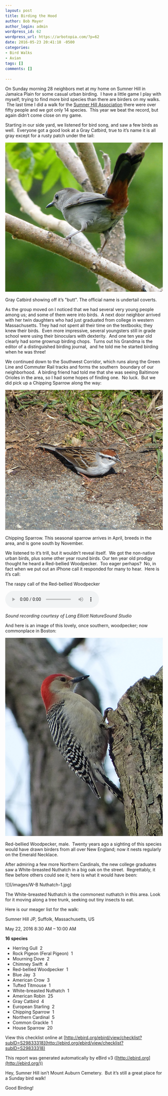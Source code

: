 ```yaml
---
layout: post
title: Birding the Hood
author: Bob Mayer
author_login: admin
wordpress_id: 62
wordpress_url: https://arbotopia.com/?p=62
date: 2016-05-23 20:41:18 -0500
categories:
- Bird Walks
- Avian
tags: []
comments: []

---
```


On Sunday morning 28 neighbors met at my home on Sumner Hill in Jamaica Plain for some casual urban birding.  I have a little game I play with myself; trying to find more bird species than there are birders on my walks.  The last time I did a walk for the [Sumner Hill Association](https://www.jphs.org/locales/2005/4/14/sumner-hill-historic-district.html) there were over fifty people and we got only 14 species.  This year we beat the record, but again didn’t come close on my game.

Starting in our side yard, we listened for bird song, and saw a few birds as well.  Everyone got a good look at a Gray Catbird, true to it’s name it is all gray except for a rusty patch under the tail:

![](/images/P1000818.jpg)

Gray Catbird showing off it’s "butt". The official name is undertail coverts.

As the group moved on I noticed that we had several very young people among us; and some of them were into birds.  A next door neighbor arrived with her twin daughters who had just graduated from college in western Massachusetts. They had not spent all their time on the textbooks; they knew their birds.  Even more impressive, several youngsters still in grade school were using their binoculars with dexterity.  And one ten year old clearly had some grownup birding chops.  Turns out his Grandma is the editor of a distinguished birding journal,  and he told me he started birding when he was three!

We continued down to the Southwest Corridor, which runs along the Green Line and Commuter Rail tracks and forms the southern  boundary of our neighborhood.  A birding friend had told me that she was seeing Baltimore Orioles in the area, so I had some hopes of finding one.  No luck.  But we did pick up a Chipping Sparrow along the way:

![](/images/P1120526.jpg)

Chipping Sparrow. This seasonal sparrow arrives in April, breeds in the area, and is gone south by November.

We listened to it’s trill, but it wouldn’t reveal itself.  We got the non-native urban birds, plus some other year round birds. Our ten year old prodigy thought he heard a Red-bellied Woodpecker.  Too eager perhaps?  No, in fact when we put out an iPhone call it responded for many to hear.  Here is it’s call:

The raspy call of the Red-bellied Woodpecker

<audio controls src="/media/2018/11/R-B-Woodpecker-1.mp3"></audio>

_Sound recording courtesy of Lang Elliott NatureSound Studio_

And here is an image of this lovely, once southern, woodpecker; now commonplace in Boston:

![](/images/P1030156-1.jpg)

Red-bellied Woodpecker, male.  Twenty years ago a sighting of this species would have drawn birders from all over New England; now it nests regularly on the Emerald Necklace.

After admiring a few more Northern Cardinals, the new college graduates saw a White-breasted Nuthatch in a big oak on the street.  Regrettably, it flew before others could see it; here is what it would have been:

![](/images/W-B Nuthatch-1.jpg)

The White-breasted Nuthatch is the commonest nuthatch in this area. Look for it moving along a tree trunk, seeking out tiny insects to eat.

Here is our meager list for the walk:

Sumner Hill JP, Suffolk, Massachusetts, US

May 22, 2016 8:30 AM – 10:00 AM

**16 species**

*   Herring Gull  2
*   Rock Pigeon (Feral Pigeon)  1
*   Mourning Dove  2
*   Chimney Swift  4
*   Red-bellied Woodpecker  1
*   Blue Jay  3
*   American Crow  3
*   Tufted Titmouse  1
*   White-breasted Nuthatch  1
*   American Robin  25
*   Gray Catbird  4
*   European Starling  2
*   Chipping Sparrow  1
*   Northern Cardinal  5
*   Common Grackle  1
*   House Sparrow  20

View this checklist online at [http://ebird.org/ebird/view/checklist?subID=S29833318](http://ebird.org/ebird/view/checklist?subID=S29833318)

This report was generated automatically by eBird v3 ([http://ebird.org](http://ebird.org/))

Hey, Sumner Hill isn’t Mount Auburn Cemetery.  But it’s still a great place for a Sunday bird walk!

Good Birding!
